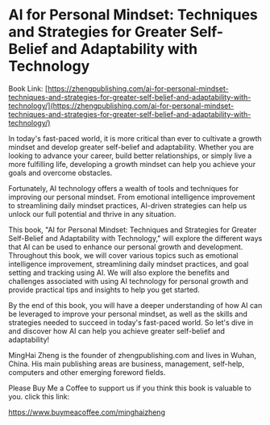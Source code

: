 # AI for Personal Mindset: Techniques and Strategies for Greater Self-Belief and Adaptability with Technology

Book Link: [https://zhengpublishing.com/ai-for-personal-mindset-techniques-and-strategies-for-greater-self-belief-and-adaptability-with-technology/](https://zhengpublishing.com/ai-for-personal-mindset-techniques-and-strategies-for-greater-self-belief-and-adaptability-with-technology/)

In today's fast-paced world, it is more critical than ever to cultivate a growth mindset and develop greater self-belief and adaptability. Whether you are looking to advance your career, build better relationships, or simply live a more fulfilling life, developing a growth mindset can help you achieve your goals and overcome obstacles.

Fortunately, AI technology offers a wealth of tools and techniques for improving our personal mindset. From emotional intelligence improvement to streamlining daily mindset practices, AI-driven strategies can help us unlock our full potential and thrive in any situation.

This book, "AI for Personal Mindset: Techniques and Strategies for Greater Self-Belief and Adaptability with Technology," will explore the different ways that AI can be used to enhance our personal growth and development. Throughout this book, we will cover various topics such as emotional intelligence improvement, streamlining daily mindset practices, and goal setting and tracking using AI. We will also explore the benefits and challenges associated with using AI technology for personal growth and provide practical tips and insights to help you get started.

By the end of this book, you will have a deeper understanding of how AI can be leveraged to improve your personal mindset, as well as the skills and strategies needed to succeed in today's fast-paced world. So let's dive in and discover how AI can help you achieve greater self-belief and adaptability!

MingHai Zheng is the founder of zhengpublishing.com and lives in Wuhan, China. His main publishing areas are business, management, self-help, computers and other emerging foreword fields.

Please Buy Me a Coffee to support us if you think this book is valuable to you. click this link:

https://www.buymeacoffee.com/minghaizheng
